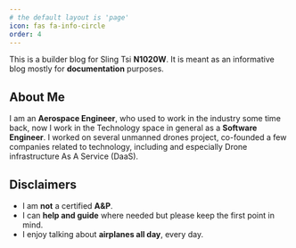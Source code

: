 ```yaml
---
# the default layout is 'page'
icon: fas fa-info-circle
order: 4
---
```


This is a builder blog for Sling Tsi **N1020W**. It is meant as an informative blog mostly for **documentation** purposes.

## About Me
I am an **Aerospace Engineer**, who used to work in the industry some time back, now I work in the Technology space in general as a **Software Engineer**. I worked on several unmanned drones project, co-founded a few companies related to technology, including and especially Drone infrastructure As A Service (DaaS).

## Disclaimers
* I am **not** a certified **A&P**.
* I can **help and guide** where needed but please keep the first point in mind.
* I enjoy talking about **airplanes all day**, every day.
